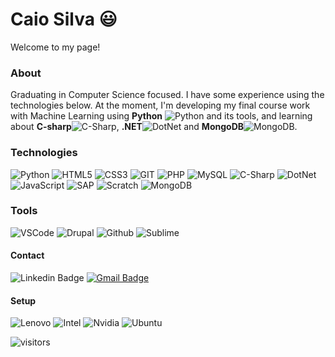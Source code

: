 # Caio Silva 😃
Welcome to my page!
### About 
Graduating in Computer Science focused. I have some experience using the technologies below. At the moment, I'm developing my final course work with Machine Learning using **Python** ![Python](https://img.shields.io/badge/-white?style=flat-square&logo=python&logoColor=3776AB) and its tools, and learning about **C-sharp**![C-Sharp](https://img.shields.io/badge/-white?style=flat-square&logo=c-sharp&logoColor=239120), **.NET**![DotNet](https://img.shields.io/badge/-white?style=flat-square&logo=.net&logoColor=5C2D91) and **MongoDB**![MongoDB](https://img.shields.io/badge/-white?style=flat-square&logo=mongodb&logoColor=47A248).

### Technologies
![Python](https://img.shields.io/badge/Python-3776AB?style=flat-square&logo=python&logoColor=white)
![HTML5](https://img.shields.io/badge/HTML-E34F26?style=flat-square&logo=html5&logoColor=white)
![CSS3](https://img.shields.io/badge/CSS-1572b6?style=flat-square&logo=css3&logoColor=white)
![GIT](https://img.shields.io/badge/GIT-F05032?style=flat-square&logo=git&logoColor=white)
![PHP](https://img.shields.io/badge/PHP-777BB4?style=flat-square&logo=PHP&logoColor=white)
![MySQL](https://img.shields.io/badge/MySQL-4479A1?style=flat-square&logo=mysql&logoColor=white)
![C-Sharp](https://img.shields.io/badge/C--Sharp-239120?style=flat-square&logo=c-sharp&logoColor=white)
![DotNet](https://img.shields.io/badge/.NET-5C2D91?style=flat-square&logo=.net&logoColor=white)
![JavaScript](https://img.shields.io/badge/Javascript-010101?style=flat-square&logo=javascript&logoColor=white)
![SAP](https://img.shields.io/badge/FI--CA-0FAAFF?style=flat-square&logo=sap&logoColor=white)
![Scratch](https://img.shields.io/badge/Scratch-FF880F?style=flat-square&logo=scratch&logoColor=white)
![MongoDB](https://img.shields.io/badge/Mongo%20DB-47A248?style=flat-square&logo=mongodb&logoColor=white)

### Tools
![VSCode](https://img.shields.io/badge/Visual_Studio_Code-007ACC?style=flat-square&logo=visual-studio-code&logoColor=white)
![Drupal](https://img.shields.io/badge/Drupal-0678BE?style=flat-square&logo=drupal)
![Github](https://img.shields.io/badge/Github-181717?style=flat-square&logo=github&logoColor=white)
![Sublime](https://img.shields.io/badge/Sublime_Text-FF9800?style=flat-square&logo=sublime-text&logoColor=white)

#### Contact
![Linkedin Badge](https://img.shields.io/badge/-caiosilvadossantos-blue?style=flat-square&logo=Linkedin&logoColor=white&link=https://www.linkedin.com/in/caiosilvadossantos/)
[![Gmail Badge](https://img.shields.io/badge/-caiocoisa@gmail.com-c14438?style=flat-square&logo=Gmail&logoColor=white&link=mailto:caiocoisa@gmail.com)](mailto:caiocoisa@gmail.com)
#### Setup
![Lenovo](https://img.shields.io/badge/Lenovo-E2231A?style=flat-square&logo=lenovo&logoColor=white)
![Intel](https://img.shields.io/badge/Core_i5-0071C5?style=flat-square&logo=intel&logoColor=white)
![Nvidia](https://img.shields.io/badge/Geforce-76B900?style=flat-square&logo=nvidia&logoColor=white)
![Ubuntu](https://img.shields.io/badge/Ubuntu-E95420?style=flat-square&logo=ubuntu&logoColor=white)


![visitors](https://visitor-badge.glitch.me/badge?page_id=caiocoisa.caiocoisa)
<!--
**caiocoisa/caiocoisa** is a ✨ _special_ ✨ repository because its `README.md` (this file) appears on your GitHub profile.

Here are some ideas to get you started:

- 🔭 I’m currently working on ...
- 🌱 I’m currently learning ...
- 👯 I’m looking to collaborate on ...
- 🤔 I’m looking for help with ...
- 💬 Ask me about ...
- 📫 How to reach me: ...
- 😄 Pronouns: ...
- ⚡ Fun fact: ...
-->
